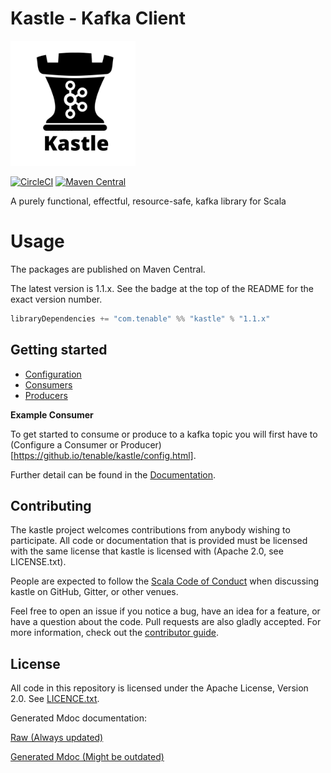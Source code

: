 # Kastle - Kafka Client
<img src="https://raw.githubusercontent.com/tenable/Kastle/logo/docs/KASTLE.png" alt="Kastle" width="200" height="200">

[![CircleCI](https://circleci.com/gh/tenable/Kastle.svg?style=svg)](https://circleci.com/gh/tenable/Kastle)
[![Maven Central](https://maven-badges.herokuapp.com/maven-central/com.tenable/kastle_2.13/badge.svg)](https://maven-badges.herokuapp.com/maven-central/com.tenable/kastle_2.13)

A purely functional, effectful, resource-safe, kafka library for Scala

# Usage

The packages are published on Maven Central.

The latest version is 1.1.x. See the badge at the top of the README for the exact version number.

```scala
libraryDependencies += "com.tenable" %% "kastle" % "1.1.x"
```

## Getting started

- [Configuration](site/config.md)
- [Consumers](site/consumers.md)
- [Producers](site/producers.md)

**Example Consumer**

To get started to consume or produce to a kafka topic you will first have to (Configure a Consumer or Producer)[https://github.io/tenable/kastle/config.html].

Further detail can be found in the [Documentation](https://github.io/tenable/kastle/index.html).

## Contributing

The kastle project welcomes contributions from anybody wishing to participate. All code or documentation that is provided must be licensed with the same license that kastle is licensed with (Apache 2.0, see LICENSE.txt).

People are expected to follow the [Scala Code of Conduct](./CODE_OF_CONDUCT.md) when discussing kastle on GitHub, Gitter, or other venues.

Feel free to open an issue if you notice a bug, have an idea for a feature, or have a question about the code. Pull requests are also gladly accepted. For more information, check out the [contributor guide](./CONTRIBUTING.md).

## License

All code in this repository is licensed under the Apache License, Version 2.0. See [LICENCE.txt](./LICENSE.txt).

Generated Mdoc documentation:

[Raw (Always updated)](./docs/README.md)

[Generated Mdoc (Might be outdated)](./kafka-lib-docs/README.md)
